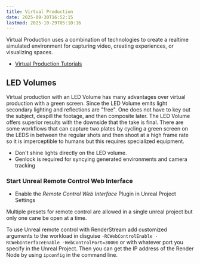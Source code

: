 ```yaml
---
title: Virtual Production
date: 2025-09-30T16:52:15
lastmod: 2025-10-29T05:10:16
---
```


Virtual Production uses a combination of technologies to create a realtime simulated environment for capturing video, creating experiences, or visualizing spaces.

- [Virtual Production Tutorials](./virtual-production-tutorials.md)

## LED Volumes

Virtual production with an LED Volume has many advantages over virtual production with a green screen. Since the LED Volume emits light secondary lighting and reflections are "free". One does not have to key out the subject, despill the footage, and then composite later. The LED Volume offers superior results with the downside that the take is final. There are some workflows that can capture two plates by cycling a green screen on the LEDS in between the regular shots and then shoot at a high frame rate so it is imperceptible to humans but this requires specialized equipment.

- Don't shine lights directly on the LED volume.
- Genlock is required for syncying generated environments and camera tracking

### Start Unreal Remote Control Web Interface

- Enable the _Remote Control Web Interface_ Plugin in Unreal Project Settings

Multiple presets for remote control are allowed in a single unreal project but only one cane be open at a time.

To use Unreal remote control with RenderStream add customized arguments to the workload in disguise `-RCWebControlEnable -RCWebInterfaceEnable -WebControlPort=30000` or with whatever port you specify in the Unreal Project. Then you can get the IP address of the Render Node by using `ipconfig` in the command line.
